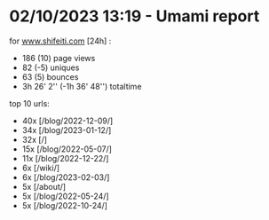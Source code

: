 # 02/10/2023 13:19 - Umami report
for www.shifeiti.com [24h] :

 - 186 (10) page views
 - 82 (-5) uniques
 - 63 (5) bounces
 - 3h 26' 2'' (-1h 36' 48'') totaltime


top 10 urls:
 - 40x [/blog/2022-12-09/]
 - 34x [/blog/2023-01-12/]
 - 32x [/]
 - 15x [/blog/2022-05-07/]
 - 11x [/blog/2022-12-22/]
 - 6x [/wiki/]
 - 6x [/blog/2023-02-03/]
 - 5x [/about/]
 - 5x [/blog/2022-05-24/]
 - 5x [/blog/2022-10-24/]


